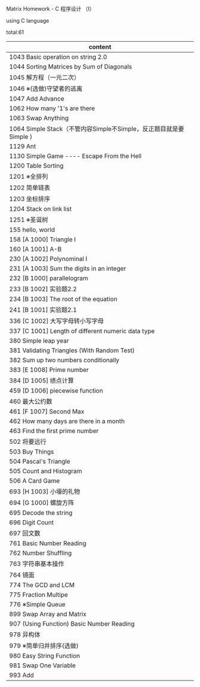 Matrix Homework - C 程序设计 （Ⅰ）

using C language

total:61


| content| 
|-------|
|1043 Basic operation on string 2.0|
|1044 Sorting Matrices by Sum of Diagonals|
|1045 解方程（一元二次）
|1046 ※(选做)守望者的逃离
|1047 Add Advance
|1062 How many '1's are there
|1063 Swap Anything
|1064 Simple Stack（不管内容Simple不Simple，反正题目就是要Simple )
|1129 Ant
|1130 Simple Game ---- Escape From the Hell
|1200 Table Sorting
|1201 ※全排列
|1202 简单链表
|1203 坐标排序
|1204 Stack on link list
|1251 ※圣诞树
|155 hello, world
|158 [A 1000] Triangle I
|160 [A 1001] A-B
|230 [A 1002] Polynominal I
|231 [A 1003] Sum the digits in an integer
|232 [B 1000] parallelogram
|233 [B 1002] 实验题2.2
|234 [B 1003] The root of the equation
|241 [B 1001] 实验题2.1
|336 [C 1002] 大写字母转小写字母
|337 [C 1001] Length of different numeric data type
|380 Simple leap year
|381 Validating Triangles (With Random Test)
|382 Sum up two numbers conditionally
|383 [E 1008] Prime number
|384 [D 1005] 绩点计算
|459 [D 1006] piecewise function
|460 最大公约数
|461 [F 1007] Second Max
|462 How many days are there in a month
|463 Find the first prime number
|502 将要远行
|503 Buy Things
|504 Pascal's Triangle
|505 Count and Histogram
|506 A Card Game
|693 [H 1003] 小壕的礼物
|694 [G 1000] 螺旋方阵
|695 Decode the string
|696 Digit Count
|697 回文数
|761 Basic Number Reading
|762 Number Shuffling
|763 字符串基本操作
|764 镜面
|774 The GCD and LCM
|775 Fraction Multipe
|776 ※Simple Queue
|899 Swap Array and Matrix
|907 (Using Function) Basic Number Reading
|978 异构体
|979 ※简单归并排序(选做)
|980 Easy String Function
|981 Swap One Variable
|993 Add

